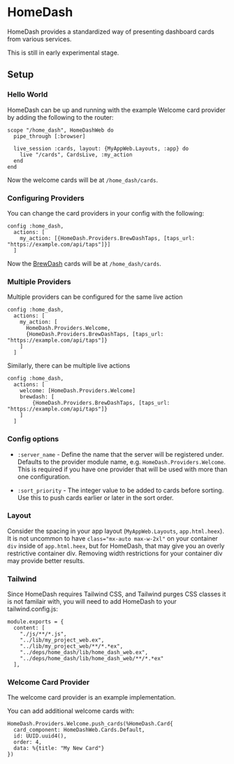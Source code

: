 # HomeDash

HomeDash provides a standardized way of presenting dashboard cards from various services.

This is still in early experimental stage.

## Setup

### Hello World

HomeDash can be up and running with the example Welcome card provider by adding the following to the router:

```
scope "/home_dash", HomeDashWeb do
  pipe_through [:browser]

  live_session :cards, layout: {MyAppWeb.Layouts, :app} do
    live "/cards", CardsLive, :my_action
  end
end
```

Now the welcome cards will be at `/home_dash/cards`.

### Configuring Providers

You can change the card providers in your config with the following:

```
config :home_dash,
  actions: [
    my_action: [{HomeDash.Providers.BrewDashTaps, [taps_url: "https://example.com/api/taps"]}]
  ]
```

Now the [BrewDash](https://github.com/hez/brew-dash) cards will be at `/home_dash/cards`.

### Multiple Providers

Multiple providers can be configured for the same live action

```
config :home_dash,
  actions: [
    my_action: [
      HomeDash.Providers.Welcome,
      {HomeDash.Providers.BrewDashTaps, [taps_url: "https://example.com/api/taps"]}
    ]
  ]
```

Similarly, there can be multiple live actions

```
config :home_dash,
  actions: [
    welcome: [HomeDash.Providers.Welcome]
    brewdash: [
        {HomeDash.Providers.BrewDashTaps, [taps_url: "https://example.com/api/taps"]}
    ]
  ]
```

### Config options

* `:server_name` - Define the name that the server will be registered under. Defaults to the provider module name, e.g. `HomeDash.Providers.Welcome`. This is required if you have one provider that will be used with more than one configuration.

* `:sort_priority` - The integer value to be added to cards before sorting. Use this to push cards earlier or later in the sort order.


### Layout

Consider the spacing in your app layout (`MyAppWeb.Layouts`, `app.html.heex`). It is not uncommon to have `class="mx-auto max-w-2xl"` on your container `div` inside of `app.html.heex`, but for HomeDash, that may give you an overly restrictive container div. Removing width restrictions for your container div may provide better results.

### Tailwind

Since HomeDash requires Tailwind CSS, and Tailwind purges CSS classes it is not familair with, you will need to add HomeDash to your tailwind.config.js:

```
module.exports = {
  content: [
    "./js/**/*.js",
    "../lib/my_project_web.ex",
    "../lib/my_project_web/**/*.*ex",
    "../deps/home_dash/lib/home_dash_web.ex",
    "../deps/home_dash/lib/home_dash_web/**/*.*ex"
  ],
```

### Welcome Card Provider

The welcome card provider is an example implementation.

You can add additional welcome cards with:

```
HomeDash.Providers.Welcome.push_cards(%HomeDash.Card{
  card_component: HomeDashWeb.Cards.Default,
  id: UUID.uuid4(),
  order: 4,
  data: %{title: "My New Card"}
})
```
